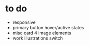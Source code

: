 # to do
- responsive
- primary button hover/active states
- misc card 4 image elements
- work illustrations switch